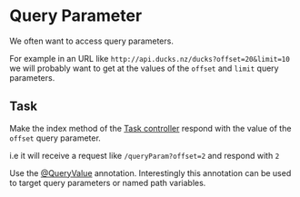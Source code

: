 # Query Parameter

We often want to access query parameters.

For example in an URL like `http://api.ducks.nz/ducks?offset=20&limit=10` we will probably want to get at the values of the `offset` and `limit` query parameters.

## Task

Make the index method of the [Task controller](course://lesson1/task7/src/task/Task.java) respond with the value of the `offset` query parameter.

i.e it will receive a request like `/queryParam?offset=2` and respond with `2`

Use the <a href="psi_element://io.micronaut.http.annotation.QueryValue">@QueryValue</a>  annotation. Interestingly this annotation can be used to target query parameters or named path variables.